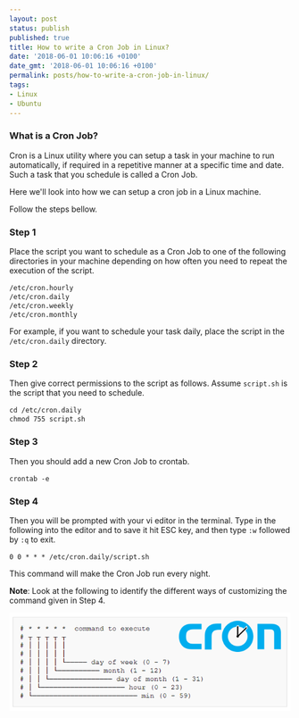 ```yaml
---
layout: post
status: publish
published: true
title: How to write a Cron Job in Linux?
date: '2018-06-01 10:06:16 +0100'
date_gmt: '2018-06-01 10:06:16 +0100'
permalink: posts/how-to-write-a-cron-job-in-linux/
tags:
- Linux
- Ubuntu
---
```


### What is a Cron Job?


Cron is a Linux utility where you can setup a task in your machine to run automatically, if required in a repetitive manner at a specific time and date. Such a task that you schedule is called a Cron Job.


Here we'll look into how we can setup a cron job in a Linux machine.

Follow the steps bellow.

### Step 1
Place the script you want to schedule as a Cron Job to one of the following directories in your machine depending on how often you need to repeat the execution of the script.

```
/etc/cron.hourly
/etc/cron.daily
/etc/cron.weekly
/etc/cron.monthly
```

For example, if you want to schedule your task daily, place the script in the `/etc/cron.daily` directory.

### Step 2

Then give correct permissions to the script as follows. Assume `script.sh` is the script that you need to schedule.

```
cd /etc/cron.daily
chmod 755 script.sh
```

### Step 3
Then you should add a new Cron Job to crontab.
```
crontab -e
```
### Step 4

Then you will be prompted with your vi editor in the terminal. Type in the following into the editor and to save it hit ESC key, and then type `:w` followed by `:q` to exit.

```
0 0 * * * /etc/cron.daily/script.sh
```

This command will make the Cron Job run every night.

**Note**: Look at the following to identify the different ways of customizing the command given in Step 4.

![](/uploads/cron-job.png)
